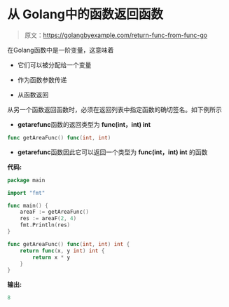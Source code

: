 # 从 Golang中的函数返回函数

> 原文：<https://golangbyexample.com/return-func-from-func-go>

在Golang函数中是一阶变量，这意味着

*   它们可以被分配给一个变量

*   作为函数参数传递

*   从函数返回

从另一个函数返回函数时，必须在返回列表中指定函数的确切签名。如下例所示

*   **getarefunc**函数的返回类型为 **func(int，int) int**

```go
func getAreaFunc() func(int, int)
```

*   **getarefunc**函数因此它可以返回一个类型为 **func(int，int) int** 的函数

**代码:**

```go
package main

import "fmt"

func main() {
    areaF := getAreaFunc()
    res := areaF(2, 4)
    fmt.Println(res)
}

func getAreaFunc() func(int, int) int {
    return func(x, y int) int {
        return x * y
    }
}
```

**输出:**

```go
8
```